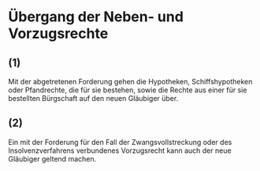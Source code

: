 # Übergang der Neben- und Vorzugsrechte



## (1)

 Mit der abgetretenen Forderung gehen die Hypotheken, Schiffshypotheken oder Pfandrechte, die für sie bestehen, sowie die Rechte aus einer für sie bestellten Bürgschaft auf den neuen Gläubiger über.

## (2)

 Ein mit der Forderung für den Fall der Zwangsvollstreckung oder des Insolvenzverfahrens verbundenes Vorzugsrecht kann auch der neue Gläubiger geltend machen. 

